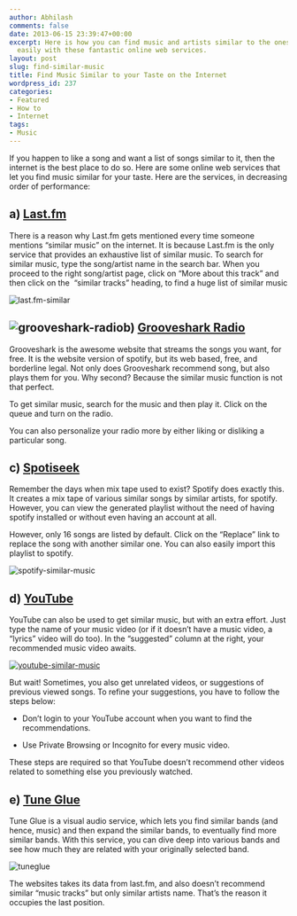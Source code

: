 ```yaml
---
author: Abhilash
comments: false
date: 2013-06-15 23:39:47+00:00
excerpt: Here is how you can find music and artists similar to the ones you like,
  easily with these fantastic online web services.
layout: post
slug: find-similar-music
title: Find Music Similar to your Taste on the Internet
wordpress_id: 237
categories:
- Featured
- How to
- Internet
tags:
- Music
---
```


If you happen to like a song and want a list of songs similar to it, then the internet is the best place to do so. Here are some online web services that let you find music similar for your taste. Here are the services, in decreasing order of performance:


## a) [Last.fm](http://www.last.fm/)


There is a reason why Last.fm gets mentioned every time someone mentions “similar music” on the internet. It is because Last.fm is the only service that provides an exhaustive list of similar music. To search for similar music, type the song/artist name in the search bar. When you proceed to the right song/artist page, click on “More about this track” and then click on the  “similar tracks” heading, to find a huge list of similar music

![last.fm-similar](http://img.techcovered.org/tc/last.fm-similar.png)


## ![grooveshark-radio](http://img.techcovered.org/tc/grooveshark-radio.png)b) [Grooveshark Radio](http://grooveshark.com/)


Grooveshark is the awesome website that streams the songs you want, for free. It is the website version of spotify, but its web based, free, and borderline legal. Not only does Grooveshark recommend song, but also plays them for you. Why second? Because the similar music function is not that perfect.

To get similar music, search for the music and then play it. Click on the queue and turn on the radio.

You can also personalize your radio more by either liking or disliking a particular song.


## c) [Spotiseek](http://www.spotiseek.com/)


Remember the days when mix tape used to exist? Spotify does exactly this. It creates a mix tape of various similar songs by similar artists, for spotify. However, you can view the generated playlist without the need of having spotify installed or without even having an account at all.

However, only 16 songs are listed by default. Click on the “Replace” link to replace the song with another similar one. You can also easily import this playlist to spotify.

![spotify-similar-music](http://img.techcovered.org/tc/spotify-similar-music.png)


## d) [YouTube](http://www.youtube.com)


YouTube can also be used to get similar music, but with an extra effort. Just type the name of your music video (or if it doesn’t have a music video, a “lyrics” video will do too). In the “suggested” column at the right, your recommended music video awaits.

[![youtube-similar-music](http://img.techcovered.org/tc/youtube-similar-music_thumb.png)](http://img.techcovered.org/tc/youtube-similar-music.png)

But wait! Sometimes, you also get unrelated videos, or suggestions of previous viewed songs. To refine your suggestions, you have to follow the steps below:



	
  * Don’t login to your YouTube account when you want to find the recommendations.

	
  * Use Private Browsing or Incognito for every music video.


These steps are required so that YouTube doesn’t recommend other videos related to something else you previously watched.


## e) [Tune Glue](http://audiomap.tuneglue.net/)


Tune Glue is a visual audio service, which lets you find similar bands (and hence, music) and then expand the similar bands, to eventually find more similar bands. With this service, you can dive deep into various bands and see how much they are related with your originally selected band.

![tuneglue](http://img.techcovered.org/tc/tuneglue.png)

The websites takes its data from last.fm, and also doesn’t recommend similar “music tracks” but only similar artists name. That’s the reason it occupies the last position.
